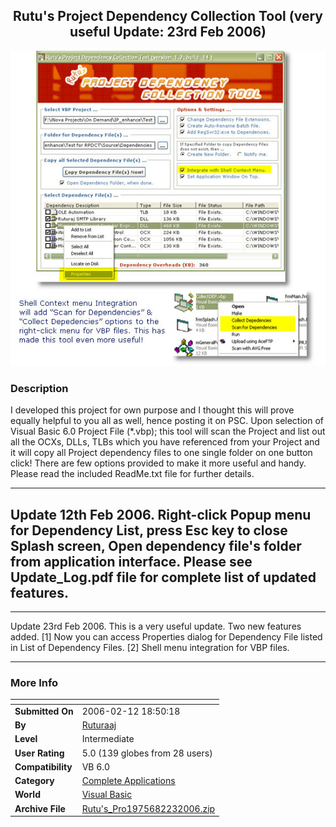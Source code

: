 ﻿<div align="center">

## Rutu's Project Dependency Collection Tool \(very useful Update: 23rd Feb 2006\)

<img src="PIC2006223921422064.jpg">
</div>

### Description

I developed this project for own purpose and I thought this will prove equally helpful to you all as well, hence posting it on PSC. Upon selection of Visual Basic 6.0 Project File (*.vbp); this tool will scan the Project and list out all the OCXs, DLLs, TLBs which you have referenced from your Project and it will copy all Project dependency files to one single folder on one button click! There are few options provided to make it more useful and handy. Please read the included ReadMe.txt file for further details.

----

## Update 12th Feb 2006. Right-click Popup menu for Dependency List, press Esc key to close Splash screen, Open dependency file's folder from application interface. Please see Update_Log.pdf file for complete list of updated features.

----

Update 23rd Feb 2006. This is a very useful update. Two new features added. [1] Now you can access Properties dialog for Dependency File listed in List of Dependency Files. [2] Shell menu integration for VBP files.

----


 
### More Info
 


<span>             |<span>
---                |---
**Submitted On**   |2006-02-12 18:50:18
**By**             |[Ruturaaj](https://github.com/Planet-Source-Code/PSCIndex/blob/master/ByAuthor/ruturaaj.md)
**Level**          |Intermediate
**User Rating**    |5.0 (139 globes from 28 users)
**Compatibility**  |VB 6\.0
**Category**       |[Complete Applications](https://github.com/Planet-Source-Code/PSCIndex/blob/master/ByCategory/complete-applications__1-27.md)
**World**          |[Visual Basic](https://github.com/Planet-Source-Code/PSCIndex/blob/master/ByWorld/visual-basic.md)
**Archive File**   |[Rutu's\_Pro1975682232006\.zip](https://github.com/Planet-Source-Code/ruturaaj-rutu-s-project-dependency-collection-tool-very-useful-update-23rd-feb-2006__1-64287/archive/master.zip)








